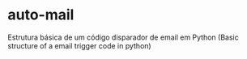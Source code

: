 # auto-mail
Estrutura básica de um código disparador de email em Python (Basic structure of a email trigger code in python)

